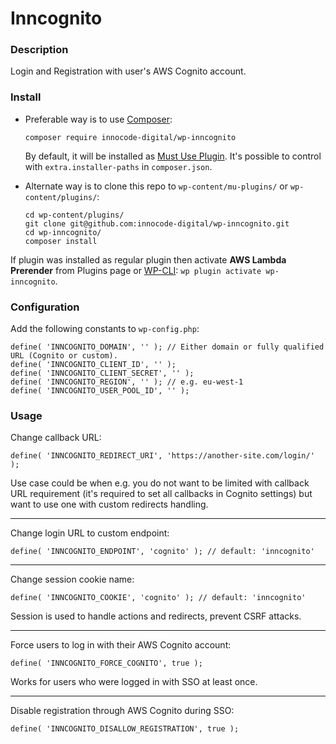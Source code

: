 # Inncognito

### Description

Login and Registration with user's AWS Cognito account.

### Install

- Preferable way is to use [Composer](https://getcomposer.org/):

    ````
    composer require innocode-digital/wp-inncognito
    ````

  By default, it will be installed as [Must Use Plugin](https://codex.wordpress.org/Must_Use_Plugins).
  It's possible to control with `extra.installer-paths` in `composer.json`.

- Alternate way is to clone this repo to `wp-content/mu-plugins/` or `wp-content/plugins/`:

    ````
    cd wp-content/plugins/
    git clone git@github.com:innocode-digital/wp-inncognito.git
    cd wp-inncognito/
    composer install
    ````

If plugin was installed as regular plugin then activate **AWS Lambda Prerender** from Plugins page
or [WP-CLI](https://make.wordpress.org/cli/handbook/): `wp plugin activate wp-inncognito`.

### Configuration

Add the following constants to `wp-config.php`:

````
define( 'INNCOGNITO_DOMAIN', '' ); // Either domain or fully qualified URL (Cognito or custom).
define( 'INNCOGNITO_CLIENT_ID', '' );
define( 'INNCOGNITO_CLIENT_SECRET', '' );
define( 'INNCOGNITO_REGION', '' ); // e.g. eu-west-1
define( 'INNCOGNITO_USER_POOL_ID', '' );
````

### Usage

Change callback URL:

```
define( 'INNCOGNITO_REDIRECT_URI', 'https://another-site.com/login/' );
```

Use case could be when e.g. you do not want to be limited with callback URL requirement
(it's required to set all callbacks in Cognito settings) but want to use one with custom
redirects handling.

---

Change login URL to custom endpoint:

```
define( 'INNCOGNITO_ENDPOINT', 'cognito' ); // default: 'inncognito'
```

---

Change session cookie name:

```
define( 'INNCOGNITO_COOKIE', 'cognito' ); // default: 'inncognito'
```

Session is used to handle actions and redirects, prevent CSRF attacks.

---

Force users to log in with their AWS Cognito account:

```
define( 'INNCOGNITO_FORCE_COGNITO', true );
```

Works for users who were logged in with SSO at least once.

---

Disable registration through AWS Cognito during SSO:

````
define( 'INNCOGNITO_DISALLOW_REGISTRATION', true );
````
